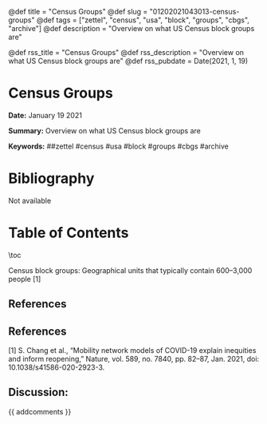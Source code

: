 @def title = "Census Groups"
@def slug = "01202021043013-census-groups"
@def tags = ["zettel", "census", "usa", "block", "groups", "cbgs", "archive"]
@def description = "Overview on what US Census block groups are"

@def rss_title = "Census Groups"
@def rss_description = "Overview on what US Census block groups are"
@def rss_pubdate = Date(2021, 1, 19)


Census Groups
=========

**Date:** January 19 2021

**Summary:** Overview on what US Census block groups are

**Keywords:** ##zettel #census #usa #block #groups #cbgs #archive

Bibliography
==========

Not available

Table of Contents
=========

\toc

Census block groups: Geographical units that typically contain 600–3,000 people [1]

## References

## References

[1] S. Chang et al., “Mobility network models of COVID-19 explain inequities and inform reopening,” Nature, vol. 589, no. 7840, pp. 82–87, Jan. 2021, doi: 10.1038/s41586-020-2923-3.
## Discussion: 

{{ addcomments }}
